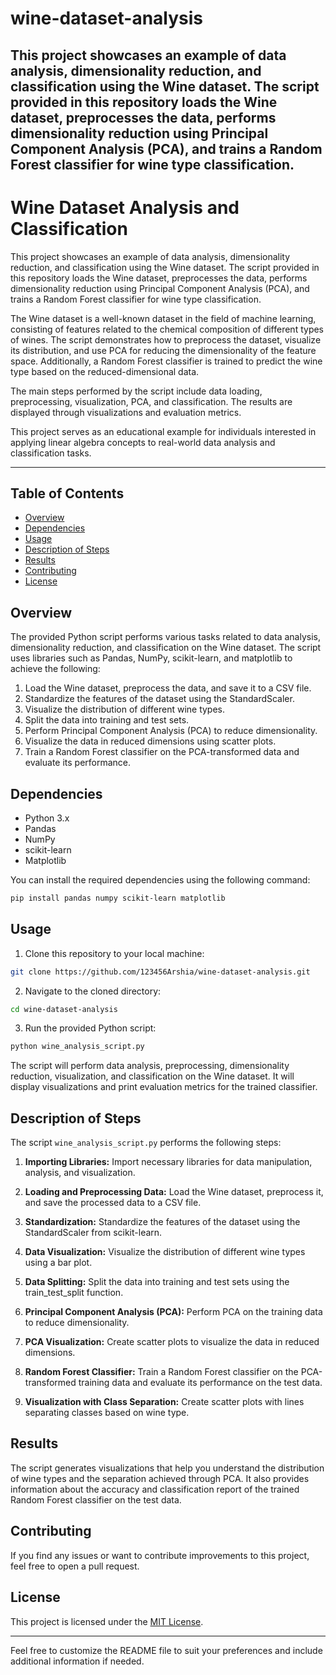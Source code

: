 # wine-dataset-analysis
This project showcases an example of data analysis, dimensionality reduction, and classification using the Wine dataset. The script provided in this repository loads the Wine dataset, preprocesses the data, performs dimensionality reduction using Principal Component Analysis (PCA), and trains a Random Forest classifier for wine type classification.
---

# Wine Dataset Analysis and Classification

This project showcases an example of data analysis, dimensionality reduction, and classification using the Wine dataset. The script provided in this repository loads the Wine dataset, preprocesses the data, performs dimensionality reduction using Principal Component Analysis (PCA), and trains a Random Forest classifier for wine type classification.

The Wine dataset is a well-known dataset in the field of machine learning, consisting of features related to the chemical composition of different types of wines. The script demonstrates how to preprocess the dataset, visualize its distribution, and use PCA for reducing the dimensionality of the feature space. Additionally, a Random Forest classifier is trained to predict the wine type based on the reduced-dimensional data.

The main steps performed by the script include data loading, preprocessing, visualization, PCA, and classification. The results are displayed through visualizations and evaluation metrics.

This project serves as an educational example for individuals interested in applying linear algebra concepts to real-world data analysis and classification tasks.

---
## Table of Contents

- [Overview](#overview)
- [Dependencies](#dependencies)
- [Usage](#usage)
- [Description of Steps](#description-of-steps)
- [Results](#results)
- [Contributing](#contributing)
- [License](#license)

## Overview

The provided Python script performs various tasks related to data analysis, dimensionality reduction, and classification on the Wine dataset. The script uses libraries such as Pandas, NumPy, scikit-learn, and matplotlib to achieve the following:

1. Load the Wine dataset, preprocess the data, and save it to a CSV file.
2. Standardize the features of the dataset using the StandardScaler.
3. Visualize the distribution of different wine types.
4. Split the data into training and test sets.
5. Perform Principal Component Analysis (PCA) to reduce dimensionality.
6. Visualize the data in reduced dimensions using scatter plots.
7. Train a Random Forest classifier on the PCA-transformed data and evaluate its performance.

## Dependencies

- Python 3.x
- Pandas
- NumPy
- scikit-learn
- Matplotlib

You can install the required dependencies using the following command:

```bash
pip install pandas numpy scikit-learn matplotlib
```

## Usage

1. Clone this repository to your local machine:

```bash
git clone https://github.com/123456Arshia/wine-dataset-analysis.git
```

2. Navigate to the cloned directory:

```bash
cd wine-dataset-analysis
```

3. Run the provided Python script:

```bash
python wine_analysis_script.py
```

The script will perform data analysis, preprocessing, dimensionality reduction, visualization, and classification on the Wine dataset. It will display visualizations and print evaluation metrics for the trained classifier.

## Description of Steps

The script `wine_analysis_script.py` performs the following steps:

1. **Importing Libraries:** Import necessary libraries for data manipulation, analysis, and visualization.

2. **Loading and Preprocessing Data:** Load the Wine dataset, preprocess it, and save the processed data to a CSV file.

3. **Standardization:** Standardize the features of the dataset using the StandardScaler from scikit-learn.

4. **Data Visualization:** Visualize the distribution of different wine types using a bar plot.

5. **Data Splitting:** Split the data into training and test sets using the train_test_split function.

6. **Principal Component Analysis (PCA):** Perform PCA on the training data to reduce dimensionality.

7. **PCA Visualization:** Create scatter plots to visualize the data in reduced dimensions.

8. **Random Forest Classifier:** Train a Random Forest classifier on the PCA-transformed training data and evaluate its performance on the test data.

9. **Visualization with Class Separation:** Create scatter plots with lines separating classes based on wine type.

## Results

The script generates visualizations that help you understand the distribution of wine types and the separation achieved through PCA. It also provides information about the accuracy and classification report of the trained Random Forest classifier on the test data.

## Contributing

If you find any issues or want to contribute improvements to this project, feel free to open a pull request.

## License

This project is licensed under the [MIT License](LICENSE).

---

Feel free to customize the README file to suit your preferences and include additional information if needed.
